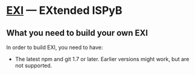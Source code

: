 [EXI](http://exi.embl.fr/saxs) —  EXtended ISPyB
==================================================


What you need to build your own EXI
--------------------------------------

In order to build EXI, you need to have:
- The latest npm and git 1.7 or later. Earlier versions might work, but are not supported. 
